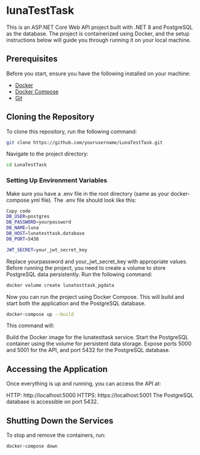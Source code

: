 # lunaTestTask
This is an ASP.NET Core Web API project built with .NET 8 and PostgreSQL as the database. The project is containerized using Docker, and the setup instructions below will guide you through running it on your local machine.

## Prerequisites

Before you start, ensure you have the following installed on your machine:

- [Docker](https://docs.docker.com/get-docker/)
- [Docker Compose](https://docs.docker.com/compose/install/)
- [Git](https://git-scm.com/)

## Cloning the Repository

To clone this repository, run the following command:
```bash
git clone https://github.com/yourusername/LunaTestTask.git
```
Navigate to the project directory:
``` bash
cd LunaTestTask
```
### Setting Up Environment Variables
Make sure you have a .env file in the root directory (same as your docker-compose.yml file). The .env file should look like this:

``` bash
Copy code
DB_USER=postgres
DB_PASSWORD=yourpassword
DB_NAME=luna
DB_HOST=lunatesttask.database
DB_PORT=5438

JWT_SECRET=your_jwt_secret_key
```
Replace yourpassword and your_jwt_secret_key with appropriate values.
Before running the project, you need to create a volume to store PostgreSQL data persistently. Run the following command:

```bash
docker volume create lunatesttask_pgdata
```
Now you can run the project using Docker Compose. This will build and start both the application and the PostgreSQL database.
```bash
docker-compose up --build
```
This command will:

Build the Docker image for the lunatesttask service.
Start the PostgreSQL container using the volume for persistent data storage.
Expose ports 5000 and 5001 for the API, and port 5432 for the PostgreSQL database.

## Accessing the Application
Once everything is up and running, you can access the API at:

HTTP: http://localhost:5000
HTTPS: https://localhost:5001
The PostgreSQL database is accessible on port 5432.

## Shutting Down the Services
To stop and remove the containers, run:

```bash
docker-compose down
```










